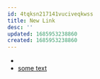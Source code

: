 ```yaml
---
id: 4tqksn217141vuciveqkwss
title: New Link
desc: ''
updated: 1685953238860
created: 1685953238860
---
```

-
- [some text](test)